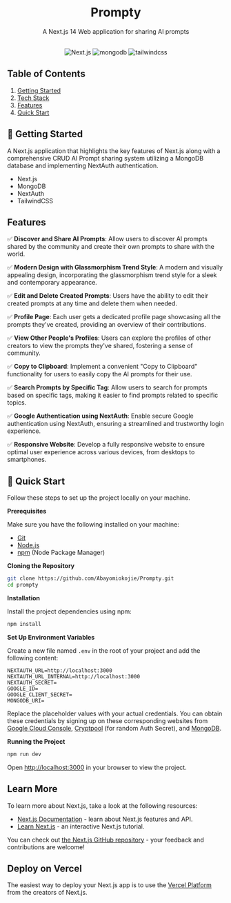 <div align="center">
   <br />
    <h1 align="center">Prompty </h1>
    <p>A Next.js 14 Web application for sharing AI prompts</p>
  <br />

  <div>
    <img src="https://img.shields.io/badge/-Next_JS-black?style=for-the-badge&logoColor=white&logo=nextdotjs&color=000" alt="Next.js" />
    <img src="https://img.shields.io/badge/-Mongodb-black?style=for-the-badge&logoColor=white&logo=mongodb&color=47A248" alt="mongodb" />
    <img src="https://img.shields.io/badge/-Tailwind_CSS-black?style=for-the-badge&logoColor=white&logo=tailwindcss&color=06B6D4" alt="tailwindcss" />
  </div>

</div>

## <a name="table">Table of Contents</a>

1.  [Getting Started](#getting-started)
2.  [Tech Stack](#tech-stack)
3.  [Features](#features)
4.  [Quick Start](#quick-start)

## <a name="Getting Started">🤖 Getting Started</a>

A Next.js application that highlights the key features of Next.js along with a comprehensive CRUD AI Prompt sharing system utilizing a MongoDB database and implementing NextAuth authentication.

- Next.js
- MongoDB
- NextAuth
- TailwindCSS

## <a name="features"> Features</a>

✅ **Discover and Share AI Prompts**: Allow users to discover AI prompts shared by the community and create their own prompts to share with the world.

✅ **Modern Design with Glassmorphism Trend Style**: A modern and visually appealing design, incorporating the glassmorphism trend style for a sleek and contemporary appearance.

✅ **Edit and Delete Created Prompts**: Users have the ability to edit their created prompts at any time and delete them when needed.

✅ **Profile Page**: Each user gets a dedicated profile page showcasing all the prompts they've created, providing an overview of their contributions.

✅ **View Other People's Profiles**: Users can explore the profiles of other creators to view the prompts they've shared, fostering a sense of community.

✅ **Copy to Clipboard**: Implement a convenient "Copy to Clipboard" functionality for users to easily copy the AI prompts for their use.

✅ **Search Prompts by Specific Tag**: Allow users to search for prompts based on specific tags, making it easier to find prompts related to specific topics.

✅ **Google Authentication using NextAuth**: Enable secure Google authentication using NextAuth, ensuring a streamlined and trustworthy login experience.

✅ **Responsive Website**: Develop a fully responsive website to ensure optimal user experience across various devices, from desktops to smartphones.

## <a name="quick-start">🤸 Quick Start</a>

Follow these steps to set up the project locally on your machine.

**Prerequisites**

Make sure you have the following installed on your machine:

- [Git](https://git-scm.com/)
- [Node.js](https://nodejs.org/en)
- [npm](https://www.npmjs.com/) (Node Package Manager)

**Cloning the Repository**

```bash
git clone https://github.com/Abayomiokojie/Prompty.git
cd prompty
```

**Installation**

Install the project dependencies using npm:

```bash
npm install
```

**Set Up Environment Variables**

Create a new file named `.env` in the root of your project and add the following content:

```env
NEXTAUTH_URL=http://localhost:3000
NEXTAUTH_URL_INTERNAL=http://localhost:3000
NEXTAUTH_SECRET=
GOOGLE_ID=
GOOGLE_CLIENT_SECRET=
MONGODB_URI=
```

Replace the placeholder values with your actual credentials. You can obtain these credentials by signing up on these corresponding websites from [Google Cloud Console](https://console.cloud.google.com/welcome?rapt=AEjHL4MBaLLneW6OfAHf_zgms1eWZFw1wdy0_KIC4uh1nEqh2m4ojOvrXNlzJ4h7CZTkpiWgcsoHbUvS-FMdCP7WIkaVlPAeU7cnVR6Y0wJHeLMOtU6KAzA&project=promptopia-385410), [Cryptpool](https://www.cryptool.org/en/cto/openssl) (for random Auth Secret), and [MongoDB](https://www.mongodb.com/).

**Running the Project**

```bash
npm run dev
```

Open [http://localhost:3000](http://localhost:3000) in your browser to view the project.

## Learn More

To learn more about Next.js, take a look at the following resources:

- [Next.js Documentation](https://nextjs.org/docs) - learn about Next.js features and API.
- [Learn Next.js](https://nextjs.org/learn) - an interactive Next.js tutorial.

You can check out [the Next.js GitHub repository](https://github.com/vercel/next.js/) - your feedback and contributions are welcome!

## Deploy on Vercel

The easiest way to deploy your Next.js app is to use the [Vercel Platform](https://vercel.com/new?utm_medium=default-template&filter=next.js&utm_source=create-next-app&utm_campaign=create-next-app-readme) from the creators of Next.js.
